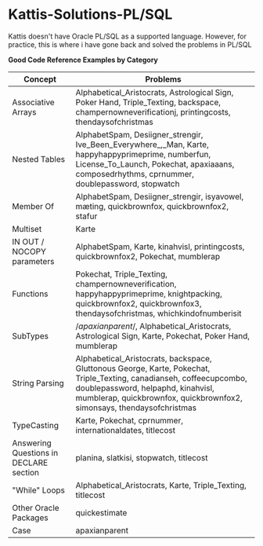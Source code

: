 # Kattis-Solutions-PL/SQL

Kattis doesn't have Oracle PL/SQL as a supported language. However, for practice, this is where i have gone back and solved the problems in PL/SQL

**Good Code Reference Examples by Category**

| Concept  | Problems |
| ------------- | ------------- |
| Associative Arrays | Alphabetical_Aristocrats, Astrological Sign, Poker Hand, Triple_Texting, backspace, champernowneverificationj, printingcosts, thendaysofchristmas
| Nested Tables | AlphabetSpam, Desiigner_strengir, Ive_Been_Everywhere_,_Man, Karte, happyhappyprimeprime, numberfun, License_To_Launch, Pokechat,  apaxiaaans, composedrhythms, cprnummer, doublepassword, stopwatch
| Member Of | AlphabetSpam, Desiigner_strengir, isyavowel, mæting, quickbrownfox, quickbrownfox2, stafur
| Multiset | Karte
| IN OUT / NOCOPY parameters | AlphabetSpam, Karte, kinahvisl, printingcosts, quickbrownfox2, Pokechat, mumblerap
| Functions | Pokechat, Triple_Texting, champernowneverification, happyhappyprimeprime, knightpacking, quickbrownfox2, quickbrownfox3, thendaysofchristmas, whichkindofnumberisit
| SubTypes | /*apaxianparent*/, Alphabetical_Aristocrats, Astrological Sign, Karte, Pokechat, Poker Hand, mumblerap
| String Parsing | Alphabetical_Aristocrats, backspace, Gluttonous George, Karte, Pokechat, Triple_Texting, canadianseh, coffeecupcombo, doublepassword, helpaphd, kinahvisl, mumblerap, quickbrownfox, quickbrownfox2, simonsays, thendaysofchristmas
| TypeCasting | Karte, Pokechat, cprnummer, internationaldates, titlecost
| Answering Questions in DECLARE section | planina, slatkisi, stopwatch, titlecost
| "While" Loops | Alphabetical_Aristocrats, Karte, Triple_Texting, titlecost
| Other Oracle Packages | quickestimate
| Case | apaxianparent

